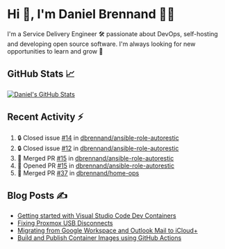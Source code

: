 # Hi 👋, I'm Daniel Brennand 👨‍💻

I'm a Service Delivery Engineer 🛠 passionate about DevOps, self-hosting and developing open source software. I'm always looking for new opportunities to learn and grow 🌱

## GitHub Stats 📈

[![Daniel's GitHub Stats](https://github-readme-stats.vercel.app/api?username=dbrennand&show_icons=true&count_private=true&hide_border=true&theme=dark)](https://github.com/anuraghazra/github-readme-stats)

## Recent Activity ⚡

<!--START_SECTION:activity-->
1. 🔒 Closed issue [#14](https://github.com/dbrennand/ansible-role-autorestic/issues/14) in [dbrennand/ansible-role-autorestic](https://github.com/dbrennand/ansible-role-autorestic)
2. 🔒 Closed issue [#12](https://github.com/dbrennand/ansible-role-autorestic/issues/12) in [dbrennand/ansible-role-autorestic](https://github.com/dbrennand/ansible-role-autorestic)
3. 🎉 Merged PR [#15](https://github.com/dbrennand/ansible-role-autorestic/pull/15) in [dbrennand/ansible-role-autorestic](https://github.com/dbrennand/ansible-role-autorestic)
4. 💪 Opened PR [#15](https://github.com/dbrennand/ansible-role-autorestic/pull/15) in [dbrennand/ansible-role-autorestic](https://github.com/dbrennand/ansible-role-autorestic)
5. 🎉 Merged PR [#37](https://github.com/dbrennand/home-ops/pull/37) in [dbrennand/home-ops](https://github.com/dbrennand/home-ops)
<!--END_SECTION:activity-->

## Blog Posts ✍

<!-- BLOG-POST-LIST:START -->
- [Getting started with Visual Studio Code Dev Containers](https://danielbrennand.com/blog/vscode-dev-containers/)
- [Fixing Proxmox USB Disconnects](https://danielbrennand.com/blog/proxmox-fix-usb-disconnect/)
- [Migrating from Google Workspace and Outlook Mail to iCloud+](https://danielbrennand.com/blog/google-outlook-to-icloud+/)
- [Build and Publish Container Images using GitHub Actions](https://danielbrennand.com/blog/build-and-publish-container-image-gha/)
<!-- BLOG-POST-LIST:END -->
